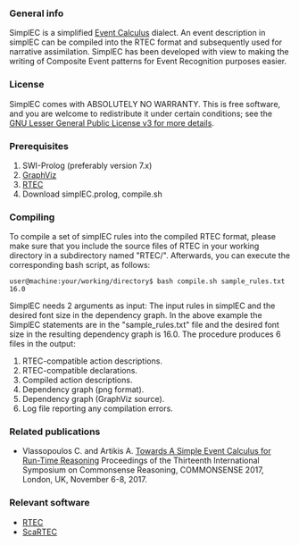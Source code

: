 ### General info

SimplEC is a simplified [Event Calculus](https://en.wikipedia.org/wiki/Event_calculus) dialect. An event description in simplEC can be compiled into the RTEC format and subsequently used for narrative assimilation. SimplEC has been developed with view to making the writing of Composite Event patterns for Event Recognition purposes easier.

### License

SimplEC comes with ABSOLUTELY NO WARRANTY. This is free software, and you are welcome to redistribute it under certain conditions; see the [GNU Lesser General Public License v3 for more details](http://www.gnu.org/licenses/lgpl-3.0.html).

### Prerequisites

1. SWI-Prolog (preferably version 7.x)
1. [GraphViz](http://www.graphviz.org/)
1. [RTEC](https://github.com/aartikis/RTEC)
1. Download simplEC.prolog, compile.sh

### Compiling

To compile a set of simplEC rules into the compiled RTEC format, please make sure that you include the source files of RTEC in your working directory in a subdirectory named \"RTEC/\". Afterwards, you can execute the corresponding bash script, as follows:

	user@machine:your/working/directory$ bash compile.sh sample_rules.txt 16.0

SimplEC needs 2 arguments as input: The input rules in simplEC and the desired font size in the dependency graph. In the above example the SimplEC statements are in the "sample_rules.txt" file and the desired font size in the resulting dependency graph is 16.0. The procedure produces 6 files in the output:

1. RTEC-compatible action descriptions.
1. RTEC-compatible declarations.
1. Compiled action descriptions.
1. Dependency graph (png format).
1. Dependency graph (GraphViz source).
1. Log file reporting any compilation errors.

### Related publications

* Vlassopoulos C. and Artikis A. [Towards A Simple Event Calculus for Run-Time Reasoning](http://ceur-ws.org/Vol-2052/paper20.pdf) Proceedings of the Thirteenth International Symposium on Commonsense Reasoning, COMMONSENSE 2017, London, UK, November 6-8, 2017.

### Relevant software

* [RTEC](https://github.com/aartikis/RTEC)
* [ScaRTEC](https://github.com/kontopoulos/ScaRTEC)
